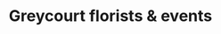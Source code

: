 ---
title: "Greycourt florists & events"
url: /kempston/greycourt-florists-and-events/
shop: florist
---